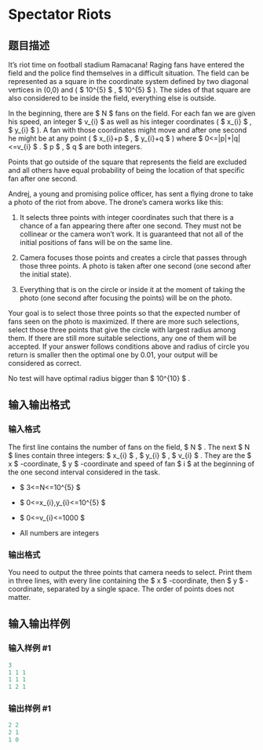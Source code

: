 # Spectator Riots

## 题目描述

It’s riot time on football stadium Ramacana! Raging fans have entered the field and the police find themselves in a difficult situation. The field can be represented as a square in the coordinate system defined by two diagonal vertices in (0,0) and ( $ 10^{5} $ , $ 10^{5} $ ). The sides of that square are also considered to be inside the field, everything else is outside.

In the beginning, there are $ N $ fans on the field. For each fan we are given his speed, an integer $ v_{i} $ as well as his integer coordinates ( $ x_{i} $ , $ y_{i} $ ). A fan with those coordinates might move and after one second he might be at any point ( $ x_{i}+p $ , $ y_{i}+q $ ) where $ 0<=|p|+|q|<=v_{i} $ . $ p $ , $ q $ are both integers.

Points that go outside of the square that represents the field are excluded and all others have equal probability of being the location of that specific fan after one second.

Andrej, a young and promising police officer, has sent a flying drone to take a photo of the riot from above. The drone’s camera works like this:

1. It selects three points with integer coordinates such that there is a chance of a fan appearing there after one second. They must not be collinear or the camera won’t work. It is guaranteed that not all of the initial positions of fans will be on the same line.

2. Camera focuses those points and creates a circle that passes through those three points. A photo is taken after one second (one second after the initial state).

3. Everything that is on the circle or inside it at the moment of taking the photo (one second after focusing the points) will be on the photo.

Your goal is to select those three points so that the expected number of fans seen on the photo is maximized. If there are more such selections, select those three points that give the circle with largest radius among them. If there are still more suitable selections, any one of them will be accepted. If your answer follows conditions above and radius of circle you return is smaller then the optimal one by 0.01, your output will be considered as correct.

No test will have optimal radius bigger than $ 10^{10} $ .

## 输入输出格式

### 输入格式

The first line contains the number of fans on the field, $ N $ . The next $ N $ lines contain three integers: $ x_{i} $ , $ y_{i} $ , $ v_{i} $ . They are the $ x $ -coordinate, $ y $ -coordinate and speed of fan $ i $ at the beginning of the one second interval considered in the task.

- $ 3<=N<=10^{5} $

- $ 0<=x_{i},y_{i}<=10^{5} $

- $ 0<=v_{i}<=1000 $

- All numbers are integers

### 输出格式

You need to output the three points that camera needs to select. Print them in three lines, with every line containing the $ x $ -coordinate, then $ y $ -coordinate, separated by a single space. The order of points does not matter.

## 输入输出样例

### 输入样例 #1

```cpp
3
1 1 1
1 1 1
1 2 1

```
### 输出样例 #1

```cpp
2 2
2 1
1 0

```
